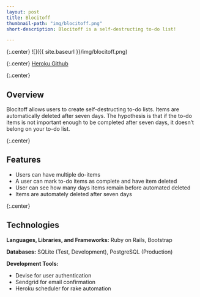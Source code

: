 ```yaml
---
layout: post
title: Blocitoff
thumbnail-path: "img/blocitoff.png"
short-description: Blocitoff is a self-destructing to-do list!

---
```


{:.center}
![]({{ site.baseurl }}/img/blocitoff.png)

{:.center}
<a href="https://cheryltroup-blocitoff.herokuapp.com/" class="button">Heroku </a>
<a href="https://github.com/cheryltroup/bloccoff/" class="button">Github <i class="fa fa-fw fa-github"></i></a>

{:.center}
## Overview

Blocitoff allows users to create self-destructing to-do lists. Items are automatically deleted after seven days. The hypothesis is that if the to-do items is not important enough to be completed after seven days, it doesn’t belong on your to-do list. 

{:.center}
## Features

* Users can have multiple do-items
* A user can mark to-do items as complete and have item deleted
* User can see how many days items remain before automated deleted 
* Items are automately deleted after seven days

{:.center}
## Technologies

**Languages, Libraries, and Frameworks:** Ruby on Rails, Bootstrap

**Databases:** SQLite (Test, Development), PostgreSQL (Production)

**Development Tools:** 
                                                     
* Devise for user authentication
* Sendgrid for email confirmation
* Heroku scheduler for rake automation
